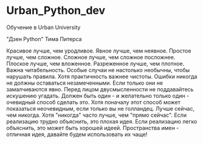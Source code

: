 # Urban_Python_dev
Обучение в Urban University

"Дзен Python" Тима Питерса

Красивое лучше, чем уродливое.
Явное лучше, чем неявное.
Простое лучше, чем сложное.
Сложное лучше, чем сложное посложнее.
Плоское лучше, чем вложенное.
Разреженное лучше, чем плотное.
Важна читабельность.
Особые случаи не настолько необычны, чтобы нарушать правила.
Хотя практичность важнее чистоты.
Ошибки никогда не должны оставаться незамеченными.
Если только они не замалчиваются явно.
Перед лицом двусмысленности не поддавайтесь искушению угадать.
Должен быть один - и желательно только один - очевидный способ сделать это.
Хотя поначалу этот способ может показаться неочевидным, если только вы не голландец.
Лучше сейчас, чем никогда.
Хотя "никогда" часто лучше, чем "прямо сейчас".
Если реализацию трудно объяснить, это плохая идея.
Если реализацию легко объяснить, это может быть хорошей идеей.
Пространства имен - отличная идея, давайте будем использовать их чаще!


